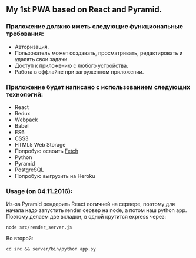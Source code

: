 ## My 1st PWA based on React and Pyramid.
### Приложение должно иметь следующие функциональные требования:
-	Авторизация.
-	Пользователь может создавать, просматривать, редактировать и удалять свои задачи.
-	Доступ к приложению с любого устройства.
-	Работа в оффлайне при загруженном приложении.

### Приложение будет написано с использованием следующих технологий:
-	React
-	Redux
-	Webpack
-	Babel
-	ES6
-	CSS3
-	HTML5 Web Storage
-	Попробую освоить [Fetch](https://fetch.spec.whatwg.org)
-	Python
-	Pyramid
-	PostgreSQL 
-	Попробую выгрузить на Heroku

### Usage (on 04.11.2016):
Из-за Pyramid рендерить React логичней на сервере, поэтому для начала надо запустить render сервер на node, а потом наш python app.
Поэтому делаем две вкладки, в одной крутится express через:
```
node src/render_server.js 
```
Во второй:
```
cd src && server/bin/python app.py
```